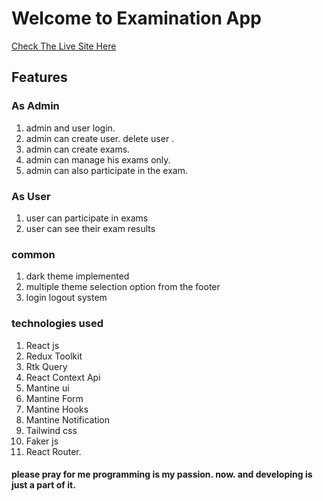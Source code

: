 # Welcome to Examination App
[Check The Live Site Here](https://examination-app.netlify.app/)

## Features

### As Admin

1. admin and user login.
2. admin can create user. delete user .
3. admin can create exams.
4. admin can manage his exams only.
5. admin can also participate in the exam.

### As User

1. user can participate in exams
2. user can see their exam results

### common

1. dark theme implemented
2. multiple theme selection option from the footer
3. login logout system

### technologies used

1. React js
2. Redux Toolkit
3. Rtk Query
4. React Context Api
5. Mantine ui
6. Mantine Form
7. Mantine Hooks
8. Mantine Notification
9. Tailwind css
10. Faker js
11. React Router.

#### please pray for me programming is my passion. now. and developing is just a part of it.
